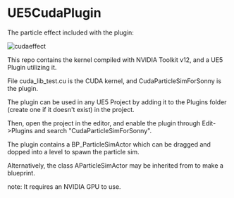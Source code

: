 # UE5CudaPlugin

The particle effect included with the plugin:

![cudaeffect](https://github.com/user-attachments/assets/c231a9e8-ae8d-4835-b4bb-a14eebfe65a8)

This repo contains the kernel compiled with NVIDIA Toolkit v12, and a UE5 Plugin utilizing it.

File cuda_lib_test.cu is the CUDA kernel, and CudaParticleSimForSonny is the plugin.

The plugin can be used in any UE5 Project by adding it to the Plugins folder (create one if it doesn't exist) in the project.

Then, open the project in the editor, and enable the plugin through Edit->Plugins and search "CudaParticleSimForSonny". 

The plugin contains a BP_ParticleSimActor which can be dragged and dopped into a level to spawn the particle sim.

Alternatively, the class AParticleSimActor may be inherited from to make a blueprint.

note: It requires an NVIDIA GPU to use.
